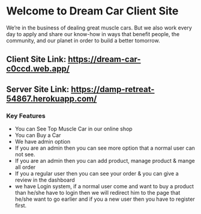 # Welcome to Dream Car Client Site

We’re in the business of dealing great muscle cars. But we also work every day to apply and share our know-how in ways that benefit people, the community, and our planet in order to build a better tomorrow.

## Client Site Link: https://dream-car-c0ccd.web.app/

## Server Site Link: https://damp-retreat-54867.herokuapp.com/

### Key Features

- You can See Top Muscle Car in our online shop
- You can Buy a Car
- We have admin option
- If you are an admin then you can see more option that a normal user can not see.
- If you are an admin then you can add product, manage product & mange all order
- If you a regular user then you can see your order & you can give a review in the dashboard
- we have Login system, if a normal user come and want to buy a product than he/she have to login then we will redirect him to the page that he/she want to go earlier and if you a new user then you have to register first.
